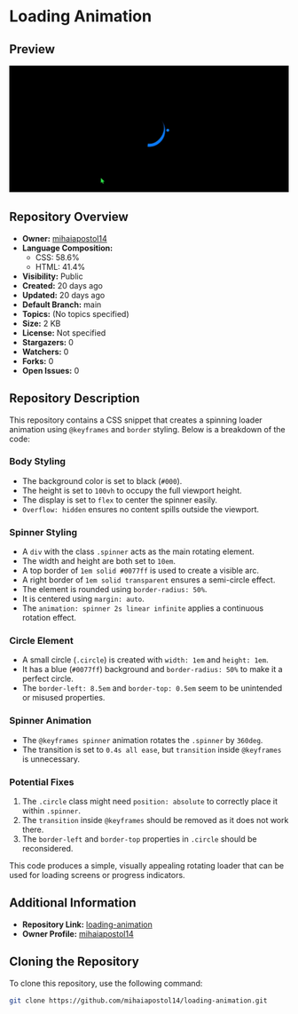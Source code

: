 # Loading Animation

## Preview

![Loading Animation Preview](https://github.com/mihaiapostol14/loading-animation/blob/eae4ae9a9fac0e5ac6ff9043c2f901231c49d6a7/assets/preview.gif)

## Repository Overview

- **Owner:** [mihaiapostol14](https://github.com/mihaiapostol14)
- **Language Composition:** 
  - CSS: 58.6%
  - HTML: 41.4%
- **Visibility:** Public
- **Created:** 20 days ago
- **Updated:** 20 days ago
- **Default Branch:** main
- **Topics:** (No topics specified)
- **Size:** 2 KB
- **License:** Not specified
- **Stargazers:** 0
- **Watchers:** 0
- **Forks:** 0
- **Open Issues:** 0

## Repository Description

This repository contains a CSS snippet that creates a spinning loader animation using `@keyframes` and `border` styling. Below is a breakdown of the code:

### Body Styling

- The background color is set to black (`#000`).
- The height is set to `100vh` to occupy the full viewport height.
- The display is set to `flex` to center the spinner easily.
- `Overflow: hidden` ensures no content spills outside the viewport.

### Spinner Styling

- A `div` with the class `.spinner` acts as the main rotating element.
- The width and height are both set to `10em`.
- A top border of `1em solid #0077ff` is used to create a visible arc.
- A right border of `1em solid transparent` ensures a semi-circle effect.
- The element is rounded using `border-radius: 50%`.
- It is centered using `margin: auto`.
- The `animation: spinner 2s linear infinite` applies a continuous rotation effect.

### Circle Element

- A small circle (`.circle`) is created with `width: 1em` and `height: 1em`.
- It has a blue (`#0077ff`) background and `border-radius: 50%` to make it a perfect circle.
- The `border-left: 8.5em` and `border-top: 0.5em` seem to be unintended or misused properties.

### Spinner Animation

- The `@keyframes spinner` animation rotates the `.spinner` by `360deg`.
- The transition is set to `0.4s all ease`, but `transition` inside `@keyframes` is unnecessary.

### Potential Fixes

1. The `.circle` class might need `position: absolute` to correctly place it within `.spinner`.
2. The `transition` inside `@keyframes` should be removed as it does not work there.
3. The `border-left` and `border-top` properties in `.circle` should be reconsidered.

This code produces a simple, visually appealing rotating loader that can be used for loading screens or progress indicators.

## Additional Information

- **Repository Link:** [loading-animation](https://github.com/mihaiapostol14/loading-animation)
- **Owner Profile:** [mihaiapostol14](https://github.com/mihaiapostol14)

## Cloning the Repository

To clone this repository, use the following command:

```bash
git clone https://github.com/mihaiapostol14/loading-animation.git
```